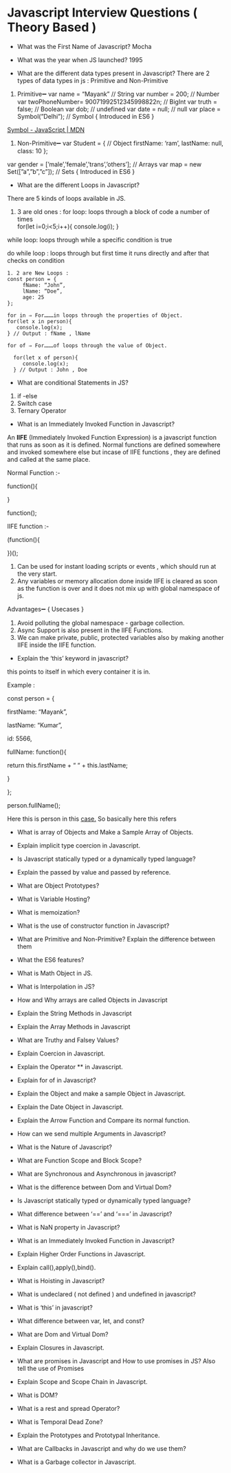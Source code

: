 # Javascript Interview Questions ( Theory Based )

- What was the First Name of Javascript?
  Mocha

- What was the year when JS launched?
  1995

- What are the different data types present in Javascript?
  There are 2 types of data types in js : Primitive and Non-Primitive

1. Primitive➖
   var name = “Mayank” // String
   var number = 200; // Number
   var twoPhoneNumber= 90071992512345998822n; // BigInt
   var truth = false; // Boolean
   var dob; // undefined
   var date = null; // null
   var place = Symbol(”Delhi”); // Symbol { Introduced in ES6 }

[Symbol - JavaScript | MDN](https://developer.mozilla.org/en-US/docs/Web/JavaScript/Reference/Global_Objects/Symbol)

1. Non-Primitive➖
   var Student = { // Object
   firstName: ‘ram’,
   lastName: null,
   class: 10
   };

var gender = [’male’,’female’,’trans’,’others’]; // Arrays
var map = new Set([”a”,”b”,”c”]); // Sets { Introduced in ES6 }

- What are the different Loops in Javascript?

There are 5 kinds of loops available in JS.

1. 3 are old ones :
   for loop: loops through a block of code a number of times  
   for(let i=0;i<5;i++){
   console.log(i);
   }

while loop: loops through while a specific condition is true

do while loop : loops through but first time it runs directly and after that checks on condition

    1. 2 are New Loops :
    const person = {
         fName: “John”,
         lName: “Doe”,
         age: 25
    };

    for in ⇒ For………in loops through the properties of Object.
    for(let x in person){
       console.log(x);
    } // Output : fName , lName

    for of ⇒ For………of loops through the value of Object.

      for(let x of person){
         console.log(x);
      } // Output : John , Doe

- What are conditional Statements in JS?

1. if -else
2. Switch case
3. Ternary Operator

- What is an Immediately Invoked Function in Javascript?

An **IIFE** (Immediately Invoked Function Expression) is a javascript function that runs as soon as it is defined. Normal functions are defined somewhere and invoked somewhere else but incase of IIFE functions , they are defined and called at the same place.

Normal Function :-

function(){

}

function();

IIFE function :-

(function(){

})();

1. Can be used for instant loading scripts or events , which should run at the very start.
2. Any variables or memory allocation done inside IIFE is cleared as soon as the function is over and it does not mix up with global namespace of js.

Advantages➖ { Usecases }

1. Avoid polluting the global namespace - garbage collection.
2. Async Support is also present in the IIFE Functions.
3. We can make private, public, protected variables also by making another IIFE inside the IIFE function.

- Explain the ‘this’ keyword in javascript?

this points to itself in which every container it is in.

Example :

const person = {

firstName: “Mayank”,

lastName: “Kumar”,

id: 5566,

fullName: function(){

return this.firstName + “ “ + this.lastName;

}

};

person.fullName();

Here this is person in this [case.](http://case.So) So basically here this refers

- What is array of Objects and Make a Sample Array of Objects.

- Explain implicit type coercion in Javascript.

- Is Javascript statically typed or a dynamically typed language?

- Explain the passed by value and passed by reference.

- What are Object Prototypes?

- What is Variable Hosting?

- What is memoization?

- What is the use of constructor function in Javascript?

- What are Primitive and Non-Primitive? Explain the difference between them

- What the ES6 features?

- What is Math Object in JS.

- What is Interpolation in JS?

- How and Why arrays are called Objects in Javascript

- Explain the String Methods in Javascript

- Explain the Array Methods in Javascript

- What are Truthy and Falsey Values?

- Explain Coercion in Javascript.

- Explain the Operator \*\* in Javascript.

- Explain for of in Javascript?
- Explain the Object and make a sample Object in Javascript.
- Explain the Date Object in Javascript.
- Explain the Arrow Function and Compare its normal function.
- How can we send multiple Arguments in Javascript?
- What is the Nature of Javascript?
- What are Function Scope and Block Scope?

- What are Synchronous and Asynchronous in javascript?

- What is the difference between Dom and Virtual Dom?

- Is Javascript statically typed or dynamically typed language?

- What difference between ‘==’ and ‘===’ in Javascript?

- What is NaN property in Javascript?

- What is an Immediately Invoked Function in Javascript?

- Explain Higher Order Functions in Javascript.

- Explain call(),apply(),bind().

- What is Hoisting in Javascript?

- What is undeclared ( not defined ) and undefined in javascript?

- What is ‘this’ in javascript?

- What difference between var, let, and const?

- What are Dom and Virtual Dom?

- Explain Closures in Javascript.

- What are promises in Javascript and How to use promises in JS? Also tell the use of Promises

- Explain Scope and Scope Chain in Javascript.

- What is DOM?

- What is a rest and spread Operator?

- What is Temporal Dead Zone?

- Explain the Prototypes and Prototypal Inheritance.

- What are Callbacks in Javascript and why do we use them?

- What is a Garbage collector in Javascript.
